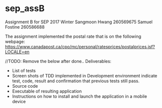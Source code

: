 # sep_assB
Assignment B for SEP 2017 Winter
Sangmoon Hwang 260569675
Samuel Fostine 260586688

The assignment implemented the postal rate that is on the following webpage:
https://www.canadapost.ca/cpo/mc/personal/ratesprices/postalprices.jsf?LOCALE=en

//TODO: Remove the below after done..
Deliverables:
- List of tests
- Screen shots of TDD implemented in Development environment indicate test, code, result and confirmation that previous tests still pass.
- Source code
- Executable of resulting application
- Instructions on how to install and launch the application in a mobile device
